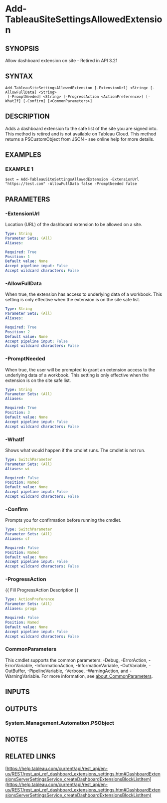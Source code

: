 # Add-TableauSiteSettingsAllowedExtension

## SYNOPSIS
Allow dashboard extension on site - Retired in API 3.21

## SYNTAX

```
Add-TableauSiteSettingsAllowedExtension [-ExtensionUrl] <String> [-AllowFullData] <String>
 [-PromptNeeded] <String> [-ProgressAction <ActionPreference>] [-WhatIf] [-Confirm] [<CommonParameters>]
```

## DESCRIPTION
Adds a dashboard extension to the safe list of the site you are signed into.
This method is retired and is not available on Tableau Cloud.
This method returns a PSCustomObject from JSON - see online help for more details.

## EXAMPLES

### EXAMPLE 1
```
$ext = Add-TableauSiteSettingsAllowedExtension -ExtensionUrl "https://test.com" -AllowFullData false -PromptNeeded false
```

## PARAMETERS

### -ExtensionUrl
Location (URL) of the dashboard extension to be allowed on a site.

```yaml
Type: String
Parameter Sets: (All)
Aliases:

Required: True
Position: 1
Default value: None
Accept pipeline input: False
Accept wildcard characters: False
```

### -AllowFullData
When true, the extension has access to underlying data of a workbook.
This setting is only effective when the extension is on the site safe list.

```yaml
Type: String
Parameter Sets: (All)
Aliases:

Required: True
Position: 2
Default value: None
Accept pipeline input: False
Accept wildcard characters: False
```

### -PromptNeeded
When true, the user will be prompted to grant an extension access to the underlying data of a workbook.
This setting is only effective when the extension is on the site safe list.

```yaml
Type: String
Parameter Sets: (All)
Aliases:

Required: True
Position: 3
Default value: None
Accept pipeline input: False
Accept wildcard characters: False
```

### -WhatIf
Shows what would happen if the cmdlet runs.
The cmdlet is not run.

```yaml
Type: SwitchParameter
Parameter Sets: (All)
Aliases: wi

Required: False
Position: Named
Default value: None
Accept pipeline input: False
Accept wildcard characters: False
```

### -Confirm
Prompts you for confirmation before running the cmdlet.

```yaml
Type: SwitchParameter
Parameter Sets: (All)
Aliases: cf

Required: False
Position: Named
Default value: None
Accept pipeline input: False
Accept wildcard characters: False
```

### -ProgressAction
{{ Fill ProgressAction Description }}

```yaml
Type: ActionPreference
Parameter Sets: (All)
Aliases: proga

Required: False
Position: Named
Default value: None
Accept pipeline input: False
Accept wildcard characters: False
```

### CommonParameters
This cmdlet supports the common parameters: -Debug, -ErrorAction, -ErrorVariable, -InformationAction, -InformationVariable, -OutVariable, -OutBuffer, -PipelineVariable, -Verbose, -WarningAction, and -WarningVariable. For more information, see [about_CommonParameters](http://go.microsoft.com/fwlink/?LinkID=113216).

## INPUTS

## OUTPUTS

### System.Management.Automation.PSObject
## NOTES

## RELATED LINKS

[https://help.tableau.com/current/api/rest_api/en-us/REST/rest_api_ref_dashboard_extensions_settings.htm#DashboardExtensionsServerSettingsService_createDashboardExtensionsBlockListItem](https://help.tableau.com/current/api/rest_api/en-us/REST/rest_api_ref_dashboard_extensions_settings.htm#DashboardExtensionsServerSettingsService_createDashboardExtensionsBlockListItem)

